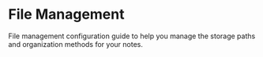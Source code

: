 # File Management

File management configuration guide to help you manage the storage paths and organization methods for your notes.
